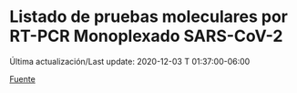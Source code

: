 # Listado de pruebas moleculares por RT-PCR Monoplexado SARS-CoV-2

Última actualización/Last update: 2020-12-03 T 01:37:00-06:00

 [Fuente](https://www.gob.mx/salud/documentos/listado-de-pruebas-moleculares-por-rt-pcr-monoplexado-sars-cov-2)
